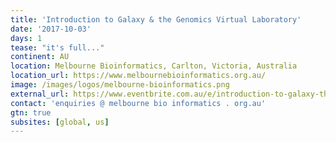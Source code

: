 ```yaml
---
title: 'Introduction to Galaxy & the Genomics Virtual Laboratory'
date: '2017-10-03'
days: 1
tease: "it's full..."
continent: AU
location: Melbourne Bioinformatics, Carlton, Victoria, Australia
location_url: https://www.melbournebioinformatics.org.au/
image: /images/logos/melbourne-bioinformatics.png
external_url: https://www.eventbrite.com.au/e/introduction-to-galaxy-the-genomics-virtual-laboratory-registration-36300240998
contact: 'enquiries @ melbourne bio informatics . org.au'
gtn: true
subsites: [global, us]
---
```

